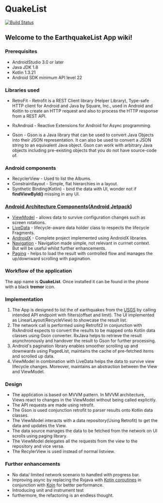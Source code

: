 # QuakeList

[![Build Status](https://dev.azure.com/faisalmohammed0097/faisalmohammed/_apis/build/status/faisalmohd83.QuakeList?branchName=master)](https://dev.azure.com/faisalmohammed0097/faisalmohammed/_build/latest?definitionId=1&branchName=master)

## Welcome to the EarthquakeList App wiki!

### Prerequisites
* AndroidStudio 3.0 or later
* Java JDK 1.8
* Kotlin 1.3.21
* Android SDK minimum API level 22

### Libraries used

* RetroFit - Retrofit is a REST Client library (Helper Library), Type-safe HTTP client for Android and Java by Square, Inc., used in Android and Koltin to create an HTTP request and also to process the HTTP response from a REST API.

* RxAndroid - Reactive Extensions for Android for Async programming.

* Gson - Gson is a Java library that can be used to convert Java Objects into their JSON representation. It can also be used to convert a JSON string to an equivalent Java object. Gson can work with arbitrary Java objects including pre-existing objects that you do not have source-code of.

### Android components

- RecyclerView - Used to list the Albums.
- Constraintlayout - Simple, flat hierarchies in a layout.
- Synthetic Binding(Kotlin) - bind the data with UI, wonder not if **findViewById()** missing in any UI.

### [Android Architecture Components](https://developer.android.com/topic/libraries/architecture/)([Android Jetpack](https://developer.android.com/jetpack/))
- [ViewModel](https://developer.android.com/topic/libraries/architecture/viewmodel) - allows data to survive configuration changes such as screen rotations.
- [LiveData](https://developer.android.com/topic/libraries/architecture/livedata)   - lifecycle-aware data holder class to respects the lifecycle Fragments.
- [AndroidX](https://developer.android.com/jetpack/androidx/) - Complete project implemented using AndroidX libraries.
- [Navigation](https://developer.android.com/topic/libraries/architecture/navigation/) - Navigation made simple, not relevant in currnet context. But will be useful whilst further enhancements.
- [Paging](https://developer.android.com/topic/libraries/architecture/paging/) - helps to load the result with controlled flow and manages the up/downward scrolling with pagination.

### Workflow of the application
The app name is **QuakeList**. 
Once installed it can be found in the phone with a black **tremor** icon.

### Implementation

1. The App is designed to list the of earthquakes from the [USGS](https://earthquake.usgs.gov/fdsnws/event/1/) by calling intended API endpoint with filters(offset and limit). The UI implemented as LinearLayout(RecycleView) to showcase the result list.
2. The network call is performed using Retrofit2 in conjunction with RxAndroid expects to convert the results to be mapped onto Kotlin data classes using Gson converter. RxJava helps to retrieve the result asynchronously and handover the result to Gson for further processing.
3. Android's pagination library enables smoother scrolling up and downwards using PagedList, maintains the cache of pre-fetched items and scrolled up data.
4. ViewModel in combination with LiveData helps the data to survive view lifecycle changes. Moreover, maintains an abstraction between the View and ViewModel.

### Design
- The application is based on MVVM pattern. 
In MVVM architecture, Views react to changes in the ViewModel without being called explicitly.
- The API requests are made using retrofit.
- The Gson is used conjunction retrofit to parser results onto Kotlin data classes.
- The ViewModel interacts with a data repository(Using Retrofit) to get the data and updates the View.
- The data source manages the data to be fetched from the network on UI scrolls using paging library.
- The ViewModel delegates all the requests from the view to the repository and vice versa.
- The RecylerView is used instead of normal listview.

### Further enhancements
- No data/ limited network scenario to handled with progress bar.
- Improving async by replacing the Rxjava with [Kotin coroutines](https://kotlinlang.org/docs/reference/coroutines-overview.html) in conjunction with [Koin](https://insert-koin.io/) for better performance.
- Introducing unit and instrument test
- furthermore, the refactoring is an endless thought.